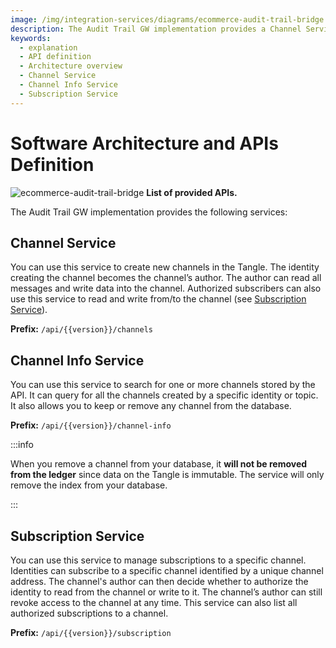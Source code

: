 ```yaml
---
image: /img/integration-services/diagrams/ecommerce-audit-trail-bridge.jpeg
description: The Audit Trail GW implementation provides a Channel Service, a Channel Info Service, and a Subscription Service.
keywords:
  - explanation
  - API definition
  - Architecture overview
  - Channel Service
  - Channel Info Service
  - Subscription Service
---
```


# Software Architecture and APIs Definition

![ecommerce-audit-trail-bridge](/img/integration-services/diagrams/ecommerce-audit-trail-bridge.png)
**List of provided APIs.**

The Audit Trail GW implementation provides the following services:

## Channel Service

You can use this service to create new channels in the Tangle. The identity creating the channel becomes the channel’s
author. The author can read all messages and write data into the channel. Authorized subscribers can also use this
service to read and write from/to the channel (see [Subscription Service](#subscription-service)).

**Prefix:** `/api/{{version}}/channels`

## Channel Info Service

You can use this service to search for one or more channels stored by the API. It can query for all the channels created
by a specific identity or topic. It also allows you to keep or remove any channel from the database.

**Prefix:** `/api/{{version}}/channel-info`

:::info

When you remove a channel from your database, it **will not be removed from the ledger** since data on the
Tangle is immutable. The service will only remove the index from your database.

:::

## Subscription Service

You can use this service to manage subscriptions to a specific channel. Identities can subscribe to a specific channel
identified by a unique channel address. The channel's author can then decide whether to authorize the identity to read from the channel
or write to it. The channel’s author can still revoke access to the channel at any time. This service can
also list all authorized subscriptions to a channel.

**Prefix:** `/api/{{version}}/subscription`
